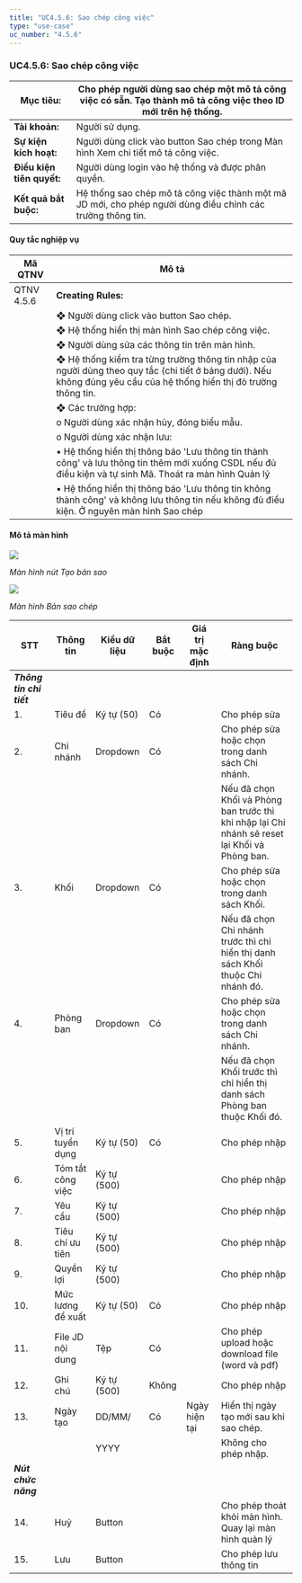 ```yaml
---
title: "UC4.5.6: Sao chép công việc"
type: "use-case"
uc_number: "4.5.6"
---
```


### UC4.5.6: Sao chép công việc

| **Mục tiêu:** | Cho phép người dùng sao chép một mô tả công việc có sẵn. Tạo thành mô tả công việc theo ID mới trên hệ thống. |
| --- | --- |
| **Tài khoản:** | Người sử dụng. |
| **Sự kiện kích hoạt:** | Người dùng click vào button Sao chép trong Màn hình Xem chi tiết mô tả công việc. |
| **Điều kiện tiên quyết:** | Người dùng login vào hệ thống và được phân quyền. |
| **Kết quả bắt buộc:** | Hệ thống sao chép mô tả công việc thành một mã JD mới, cho phép người dùng điều chỉnh các trường thông tin. |

#### Quy tắc nghiệp vụ

| **Mã QTNV** | **Mô tả** |
| --- | --- |
| QTNV 4.5.6 | **Creating Rules:** |
|  | ❖ Người dùng click vào button Sao chép. |
|  | ❖ Hệ thống hiển thị màn hình Sao chép công việc. |
|  | ❖ Người dùng sửa các thông tin trên màn hình. |
|  | ❖ Hệ thống kiểm tra từng trường thông tin nhập của người dùng theo quy tắc (chi tiết ở bảng dưới). Nếu không đúng yêu cầu của hệ thống hiển thị đỏ trường thông tin. |
|  | ❖ Các trường hợp: |
|  | o Người dùng xác nhận hủy, đóng biểu mẫu. |
|  | o Người dùng xác nhận lưu: |
|  | ▪ Hệ thống hiển thị thông báo 'Lưu thông tin thành công' và lưu thông tin thêm mới xuống CSDL nếu đủ điều kiện và tự sinh Mã. Thoát ra màn hình Quản lý |
|  | ▪ Hệ thống hiển thị thông báo 'Lưu thông tin không thành công' và không lưu thông tin nếu không đủ điều kiện. Ở nguyên màn hình Sao chép |

#### Mô tả màn hình

![](media/image75.png)

*Màn hình nút Tạo bản sao*

![](media/image57.png)

*Màn hình Bản sao chép*

| **STT** | **Thông tin** | **Kiểu dữ liệu** | **Bắt buộc** | **Giá trị mặc định** | **Ràng buộc** |
| --- | --- | --- | --- | --- | --- |
| ***Thông tin chi tiết*** |  |  |  |  |  |
| 1\. | Tiêu đề | Ký tự (50) | Có |  | Cho phép sửa |
| 2\. | Chi nhánh | Dropdown | Có |  | Cho phép sửa hoặc chọn trong danh sách Chi nhánh. |
|  |  |  |  |  | Nếu đã chọn Khối và Phòng ban trước thì khi nhập lại Chi nhánh sẽ reset lại Khối và Phòng ban. |
| 3\. | Khối | Dropdown | Có |  | Cho phép sửa hoặc chọn trong danh sách Khối. |
|  |  |  |  |  | Nếu đã chọn Chi nhánh trước thì chỉ hiển thị danh sách Khối thuộc Chi nhánh đó. |
| 4\. | Phòng ban | Dropdown | Có |  | Cho phép sửa hoặc chọn trong danh sách Chi nhánh. |
|  |  |  |  |  | Nếu đã chọn Khối trước thì chỉ hiển thị danh sách Phòng ban thuộc Khối đó. |
| 5\. | Vị trí tuyển dụng | Ký tự (50) | Có |  | Cho phép nhập |
| 6\. | Tóm tắt công việc | Ký tự (500) |  |  | Cho phép nhập |
| 7\. | Yêu cầu | Ký tự (500) |  |  | Cho phép nhập |
| 8\. | Tiêu chí ưu tiên | Ký tự (500) |  |  | Cho phép nhập |
| 9\. | Quyền lợi | Ký tự (500) |  |  | Cho phép nhập |
| 10\. | Mức lương đề xuất | Ký tự (50) | Có |  | Cho phép nhập |
| 11\. | File JD nội dung | Tệp | Có |  | Cho phép upload hoặc download file (word và pdf) |
| 12\. | Ghi chú | Ký tự (500) | Không |  | Cho phép nhập |
| 13\. | Ngày tạo | DD/MM/ | Có | Ngày hiện tại | Hiển thị ngày tạo mới sau khi sao chép. |
|  |  | YYYY |  |  | Không cho phép nhập. |
| ***Nút chức năng*** |  |  |  |  |  |
| 14\. | Huỷ | Button |  |  | Cho phép thoát khỏi màn hình. Quay lại màn hình quản lý |
| 15\. | Lưu | Button |  |  | Cho phép lưu thông tin |
